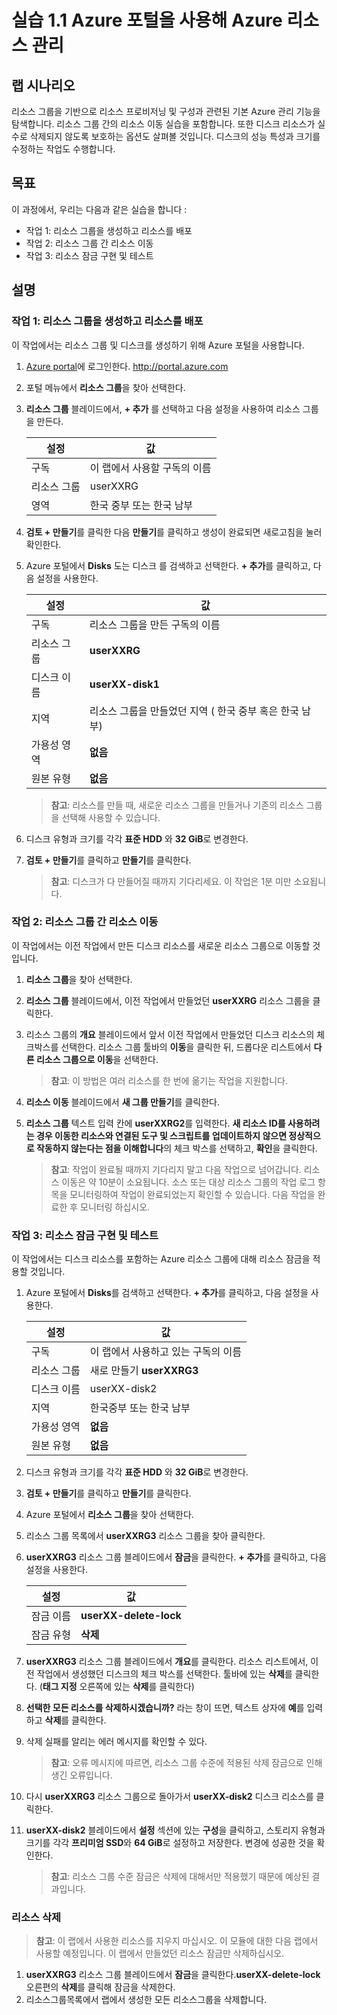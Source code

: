 # 실습 1.1 Azure 포털을 사용해 Azure 리소스 관리

## 랩 시나리오

리소스 그룹을 기반으로 리소스 프로비저닝 및 구성과 관련된 기본 Azure 관리 기능을 탐색합니다. 리소스 그룹 간의 리소스 이동 실습을 포함합니다. 또한 디스크 리소스가 실수로 삭제되지 않도록 보호하는 옵션도 살펴볼 것입니다. 디스크의 성능 특성과 크기를 수정하는 작업도 수행합니다.

## 목표

이 과정에서, 우리는 다음과 같은 실습을 합니다 :

- 작업 1: 리소스 그룹을 생성하고 리소스를 배포
- 작업 2: 리소스 그룹 간 리소스 이동
- 작업 3: 리소스 잠금 구현 및 테스트

## 설명

### 작업 1: 리소스 그룹을 생성하고 리소스를 배포

이 작업에서는 리소스 그룹 및 디스크를 생성하기 위해 Azure 포털을 사용합니다.

1. [Azure portal](https://portal.azure.com/)에 로그인한다. http://portal.azure.com

2. 포털 메뉴에서 **리소스 그룹**을 찾아 선택한다.

3. **리소스 그룹** 블레이드에서, **+ 추가** 를 선택하고 다음 설정을 사용하여 리소스 그룹을 만든다.

   | 설정        | 값                           |
   | ----------- | ---------------------------- |
   | 구독        | 이 랩에서 사용할 구독의 이름 |
   | 리소스 그룹 | userXXRG                     |
   | 영역        | 한국 중부 또는 한국 남부     |

4. **검토 + 만들기**를 클릭한 다음 **만들기**를 클릭하고 생성이 완료되면 새로고침을 눌러 확인한다.

5. Azure 포털에서 **Disks** 도는 디스크 를 검색하고 선택한다. **+ 추가**를 클릭하고, 다음 설정을 사용한다.

   | 설정        | 값                                                      |
   | ----------- | ------------------------------------------------------- |
   | 구독        | 리소스 그룹을 만든 구독의 이름                          |
   | 리소스 그룹 | **userXXRG**                                            |
   | 디스크 이름 | **userXX-disk1**                                        |
   | 지역        | 리소스 그룹을 만들었던 지역 ( 한국 중부 혹은 한국 남부) |
   | 가용성 영역 | **없음**                                                |
   | 원본 유형   | **없음**                                                |

   > **참고**: 리소스를 만들 때, 새로운 리소스 그룹을 만들거나 기존의 리소스 그룹을 선택해 사용할 수 있습니다.

6. 디스크 유형과 크기를 각각 **표준 HDD** 와 **32 GiB**로 변경한다.

7. **검토 + 만들기**를 클릭하고 **만들기**를 클릭한다.

   > **참고**: 디스크가 다 만들어질 때까지 기다리세요. 이 작업은 1분 미만 소요됩니다.

### 작업 2: 리소스 그룹 간 리소스 이동

이 작업에서는 이전 작업에서 만든 디스크 리소스를 새로운 리소스 그룹으로 이동할 것입니다.

1. **리소스 그룹**을 찾아 선택한다.

2. **리소스 그룹** 블레이드에서, 이전 작업에서 만들었던 **userXXRG** 리소스 그룹을 클릭한다.

3. 리소스 그룹의 **개요** 블레이드에서 앞서 이전 작업에서 만들었던 디스크 리소스의 체크박스를 선택한다. 리소스 그룹 툴바의 **이동**을 클릭한 뒤, 드롭다운 리스트에서 **다른 리소스 그룹으로 이동**을 선택한다.

   > **참고**: 이 방법은 여러 리소스를 한 번에 옮기는 작업을 지원합니다.

4. **리소스 이동** 블레이드에서 **새 그룹 만들기**를 클릭한다.

5. **리소스 그룹** 텍스트 입력 칸에 **userXXRG2**를 입력한다. **새 리소스 ID를 사용하려는 경우 이동한 리소스와 연결된 도구 및 스크립트를 업데이트하지 않으면 정상적으로 작동하지 않는다는 점을 이해합니다**의 체크 박스를 선택하고, **확인**을 클릭한다.

   > **참고**: 작업이 완료될 때까지 기다리지 말고 다음 작업으로 넘어갑니다. 리소스 이동은 약 10분이 소요됩니다. 소스 또는 대상 리소스 그룹의 작업 로그 항목을 모니터링하여 작업이 완료되었는지 확인할 수 있습니다. 다음 작업을 완료한 후 모니터링 하십시오.

### 작업 3: 리소스 잠금 구현 및 테스트

이 작업에서는 디스크 리소스를 포함하는 Azure 리소스 그룹에 대해 리소스 잠금을 적용할 것입니다.

1. Azure 포털에서 **Disks**를 검색하고 선택한다. **+ 추가**를 클릭하고, 다음 설정을 사용한다.

   | 설정        | 값                                  |
   | ----------- | ----------------------------------- |
   | 구독        | 이 랩에서 사용하고 있는 구독의 이름 |
   | 리소스 그룹 | 새로 만들기 **userXXRG3**           |
   | 디스크 이름 | userXX-disk2                        |
   | 지역        | 한국중부 또는 한국 남부             |
   | 가용성 영역 | **없음**                            |
   | 원본 유형   | **없음**                            |

2. 디스크 유형과 크기를 각각 **표준 HDD** 와 **32 GiB**로 변경한다.

3. **검토 + 만들기**를 클릭하고 **만들기**를 클릭한다.

4. Azure 포털에서 **리소스 그룹**을 찾아 선택한다.

5. 리소스 그룹 목록에서 **userXXRG3** 리소스 그룹을 찾아 클릭한다.

6. **userXXRG3** 리소스 그룹 블레이드에서 **잠금**을 클릭한다. **+ 추가**를 클릭하고, 다음 설정을 사용한다.

   | 설정      | 값                     |
   | --------- | ---------------------- |
   | 잠금 이름 | **userXX-delete-lock** |
   | 잠금 유형 | **삭제**               |

7. **userXXRG3** 리소스 그룹 블레이드에서 **개요**를 클릭한다. 리소스 리스트에서, 이전 작업에서 생성했던 디스크의 체크 박스를 선택한다. 툴바에 있는 **삭제**를 클릭한다. (**태그 지정** 오른쪽에 있는 **삭제**를 클릭한다)

8. **선택한 모든 리소스를 삭제하시겠습니까?** 라는 창이 뜨면, 텍스트 상자에 **예**를 입력하고 **삭제**를 클릭한다.

9. 삭제 실패를 알리는 에러 메시지를 확인할 수 있다.

   > **참고**: 오류 메시지에 따르면, 리소스 그룹 수준에 적용된 삭제 잠금으로 인해 생긴 오류입니다.

10. 다시 **userXXRG3** 리소스 그룹으로 돌아가서 **userXX-disk2** 디스크 리소스를 클릭한다.

11. **userXX-disk2** 블레이드에서 **설정** 섹션에 있는 **구성**을 클릭하고, 스토리지 유형과 크기를 각각 **프리미엄 SSD**와 **64 GiB**로 설정하고 저장한다. 변경에 성공한 것을 확인한다.

    > **참고**: 리소스 그룹 수준 잠금은 삭제에 대해서만 적용했기 때문에 예상된 결과입니다.

### 리소스 삭제

> **참고**: 이 랩에서 사용한 리소스를 지우지 마십시오. 이 모듈에 대한 다음 랩에서 사용할 예정입니다. 이 랩에서 만들었던 리소스 잠금만 삭제하십시오.

1. **userXXRG3** 리소스 그룹 블레이드에서 **잠금**을 클릭한다.**userXX-delete-lock** 오른편의 **삭제**를 클릭해 잠금을 삭제한다.
2. 리소스그룹목록에서 랩에서 생성한 모든 리소스그룹을 삭제합니다. 